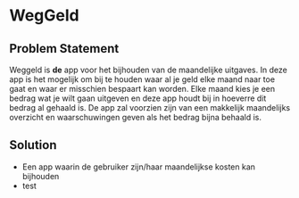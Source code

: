 # WegGeld

## Problem Statement
Weggeld is **de** app voor het bijhouden van de maandelijke uitgaves. In deze app is het mogelijk om bij te houden waar al je geld elke maand naar toe gaat en waar er misschien bespaart kan worden. Elke maand kies je een bedrag wat je wilt gaan uitgeven en deze app houdt bij in hoeverre dit bedrag al gehaald is. De app zal voorzien zijn van een makkelijk maandelijks overzicht en waarschuwingen geven als het bedrag bijna behaald is.

## Solution
* Een app waarin de gebruiker zijn/haar maandelijkse kosten kan bijhouden
* test



